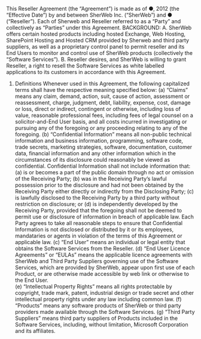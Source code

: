 This Reseller Agreement (the “Agreement”) is made as of ●, 2012 (the “Effective Date”) by  and between SherWeb Inc. (“SherWeb”) and ● (“Reseller”). Each of Sherweb and Reseller  referred to as a “Party” and collectively as “Parties” under this Agreement. 
BACKGROUND: 
A. SherWeb offers certain hosted products including hosted Exchange, Web Hosting,  SharePoint Hosting and Hosted CRM provided by Sherweb and third party suppliers, as  well as a proprietary control panel to permit reseller and its End Users to monitor and  control use of SherWeb products (collectively the “Software Services”). 
B. Reseller desires, and SherWeb is willing to grant Reseller, a right to resell the Software  Services as white labelled applications to its customers in accordance with this  Agreement. 
1. Definitions 
Whenever used in this Agreement, the following capitalized terms shall have the respective  meaning specified below:
(a) “Claims” means any claim, demand, action, suit, cause of action, assessment or  reassessment, charge, judgment, debt, liability, expense, cost, damage or loss,  direct or indirect, contingent or otherwise, including loss of value, reasonable  professional fees, including fees of legal counsel on a solicitor-and-End User  basis, and all costs incurred in investigating or pursuing any of the foregoing or  any proceeding relating to any of the foregoing. 
(b) “Confidential Information” means all non-public technical information and  business information, programming, software code, trade secrets, marketing  strategies, software, documentation, customer data, financial information and any  other information which in the circumstances of its disclosure could reasonably be  viewed as confidential. Confidential Information shall not include information  that: (a) is or becomes a part of the public domain through no act or omission of  the Receiving Party; (b) was in the Receiving Party’s lawful possession prior to  the disclosure and had not been obtained by the Receiving Party either directly or  indirectly from the Disclosing Party; (c) is lawfully disclosed to the Receiving  Party by a third party without restriction on disclosure; or (d) is independently  developed by the Receiving Party, provided that the foregoing shall not be  deemed to permit use or disclosure of information in breach of applicable law.  Each Party agrees to take all reasonable steps to ensure that Confidential  Information is not disclosed or distributed by it or its employees, mandataries or  agents in violation of the terms of this Agreement or applicable law. 
(c) “End User” means an individual or legal entity that obtains the Software Services  from the Reseller. 
(d) “End User Licence Agreements” or “EULAs” means the applicable licence  agreements with SherWeb and Third Party Suppliers governing use of the  Software Services, which are provided by SherWeb, appear upon first use of each  Product, or are otherwise made accessible by web link or otherwise to the End  User.  
(e) “Intellectual Property Rights” means all rights protectable by copyright, trade mark, patent, industrial design or trade secret and other intellectual property rights  under any law including common law. 
(f) “Products” means any software products of SherWeb or third party providers  made available through the Software Services. 
(g) “Third Party Suppliers” means third party suppliers of Products included in the  Software Services, including, without limitation, Microsoft Corporation and its  affiliates. 
